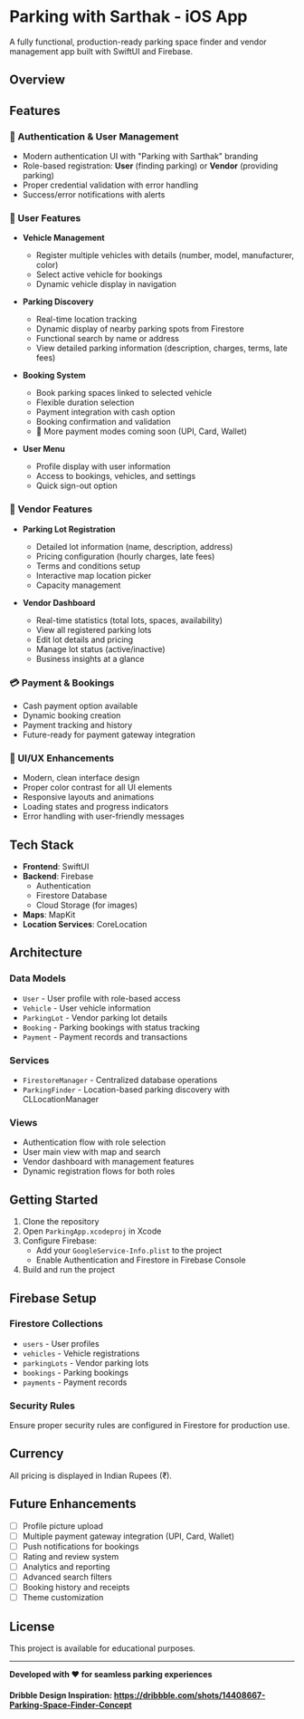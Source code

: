# Parking with Sarthak - iOS App

A fully functional, production-ready parking space finder and vendor management app built with SwiftUI and Firebase.

## Overview

## Features

### 🔐 Authentication & User Management
- Modern authentication UI with "Parking with Sarthak" branding
- Role-based registration: **User** (finding parking) or **Vendor** (providing parking)
- Proper credential validation with error handling
- Success/error notifications with alerts

### 👤 User Features
- **Vehicle Management**
  - Register multiple vehicles with details (number, model, manufacturer, color)
  - Select active vehicle for bookings
  - Dynamic vehicle display in navigation
  
- **Parking Discovery**
  - Real-time location tracking
  - Dynamic display of nearby parking spots from Firestore
  - Functional search by name or address
  - View detailed parking information (description, charges, terms, late fees)

- **Booking System**
  - Book parking spaces linked to selected vehicle
  - Flexible duration selection
  - Payment integration with cash option
  - Booking confirmation and validation
  - 🚀 More payment modes coming soon (UPI, Card, Wallet)

- **User Menu**
  - Profile display with user information
  - Access to bookings, vehicles, and settings
  - Quick sign-out option

### 🏢 Vendor Features
- **Parking Lot Registration**
  - Detailed lot information (name, description, address)
  - Pricing configuration (hourly charges, late fees)
  - Terms and conditions setup
  - Interactive map location picker
  - Capacity management

- **Vendor Dashboard**
  - Real-time statistics (total lots, spaces, availability)
  - View all registered parking lots
  - Edit lot details and pricing
  - Manage lot status (active/inactive)
  - Business insights at a glance

### 💳 Payment & Bookings
- Cash payment option available
- Dynamic booking creation
- Payment tracking and history
- Future-ready for payment gateway integration

### 🎨 UI/UX Enhancements
- Modern, clean interface design
- Proper color contrast for all UI elements
- Responsive layouts and animations
- Loading states and progress indicators
- Error handling with user-friendly messages

## Tech Stack

- **Frontend**: SwiftUI
- **Backend**: Firebase
  - Authentication
  - Firestore Database
  - Cloud Storage (for images)
- **Maps**: MapKit
- **Location Services**: CoreLocation

## Architecture

### Data Models
- `User` - User profile with role-based access
- `Vehicle` - User vehicle information
- `ParkingLot` - Vendor parking lot details
- `Booking` - Parking bookings with status tracking
- `Payment` - Payment records and transactions

### Services
- `FirestoreManager` - Centralized database operations
- `ParkingFinder` - Location-based parking discovery with CLLocationManager

### Views
- Authentication flow with role selection
- User main view with map and search
- Vendor dashboard with management features
- Dynamic registration flows for both roles

## Getting Started

1. Clone the repository
2. Open `ParkingApp.xcodeproj` in Xcode
3. Configure Firebase:
   - Add your `GoogleService-Info.plist` to the project
   - Enable Authentication and Firestore in Firebase Console
4. Build and run the project

## Firebase Setup

### Firestore Collections
- `users` - User profiles
- `vehicles` - Vehicle registrations
- `parkingLots` - Vendor parking lots
- `bookings` - Parking bookings
- `payments` - Payment records

### Security Rules
Ensure proper security rules are configured in Firestore for production use.

## Currency
All pricing is displayed in Indian Rupees (₹).

## Future Enhancements
- [ ] Profile picture upload
- [ ] Multiple payment gateway integration (UPI, Card, Wallet)
- [ ] Push notifications for bookings
- [ ] Rating and review system
- [ ] Analytics and reporting
- [ ] Advanced search filters
- [ ] Booking history and receipts
- [ ] Theme customization

## License

This project is available for educational purposes.

---

**Developed with ❤️ for seamless parking experiences**
#### Dribble Design Inspiration: https://dribbble.com/shots/14408667-Parking-Space-Finder-Concept
